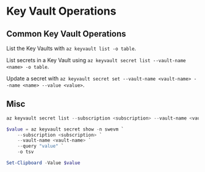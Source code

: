 ﻿# Key Vault Operations

## Common Key Vault Operations
List the Key Vaults with `az keyvault list -o table`.

List secrets in a Key Vault using `az keyvault secret list --vault-name <name> -o table`.

Update a secret with `az keyvault secret set --vault-name <vault-name> --name <name> --value <value>`.

## Misc
```ps1
az keyvault secret list --subscription <subscription> --vault-name <vault-name>

$value = az keyvault secret show -n swevm `
    --subscription <subscription> `
    --vault-name <vault-name> `
    --query "value" `
    -o tsv

Set-Clipboard -Value $value
```
